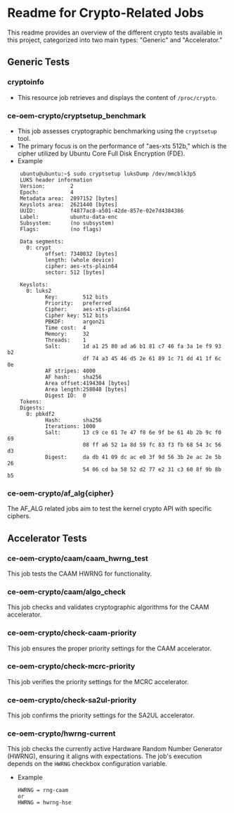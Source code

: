 # Readme for Crypto-Related Jobs

This readme provides an overview of the different crypto tests available in this project, categorized into two main types: "Generic" and "Accelerator."

## Generic Tests

### cryptoinfo
   - This resource job retrieves and displays the content of `/proc/crypto`.

### ce-oem-crypto/cryptsetup_benchmark
   - This job assesses cryptographic benchmarking using the `cryptsetup` tool.
   - The primary focus is on the performance of "aes-xts 512b," which is the cipher utilized by Ubuntu Core Full Disk Encryption (FDE).
   - Example
```
    ubuntu@ubuntu:~$ sudo cryptsetup luksDump /dev/mmcblk3p5
    LUKS header information
    Version:        2
    Epoch:          4
    Metadata area:  2097152 [bytes]
    Keyslots area:  2621440 [bytes]
    UUID:           f4877ac8-a501-42de-857e-02e7d4384386
    Label:          ubuntu-data-enc
    Subsystem:      (no subsystem)
    Flags:          (no flags)

    Data segments:
      0: crypt
            offset: 7340032 [bytes]
            length: (whole device)
            cipher: aes-xts-plain64
            sector: 512 [bytes]

    Keyslots:
      0: luks2
            Key:        512 bits
            Priority:   preferred
            Cipher:     aes-xts-plain64
            Cipher key: 512 bits
            PBKDF:      argon2i
            Time cost:  4
            Memory:     32
            Threads:    1
            Salt:       1d a1 25 80 ad a6 b1 81 c7 46 fa 3a 1e f9 93 b2 
                        df 74 a3 45 46 d5 2e 61 89 1c 71 dd 41 1f 6c 0e 
            AF stripes: 4000
            AF hash:    sha256
            Area offset:4194304 [bytes]
            Area length:258048 [bytes]
            Digest ID:  0
    Tokens:
    Digests:
      0: pbkdf2
            Hash:       sha256
            Iterations: 1000
            Salt:       13 c9 ce 61 7e 47 f8 6e 9f be 61 4b 2b 9c f0 69 
                        08 ff a6 52 1a 8d 59 fc 83 f3 fb 68 54 3c 56 d3 
            Digest:     da db 41 09 dc ac e0 3f 9d 56 3b 2e ac 2e 5b 26 
                        54 06 cd ba 58 52 d2 77 e2 31 c3 60 8f 9b 8b b5 
```
### ce-oem-crypto/af_alg{cipher}
The AF_ALG related jobs aim to test the kernel crypto API with specific ciphers.

## Accelerator Tests

### ce-oem-crypto/caam/caam_hwrng_test
This job tests the CAAM HWRNG for functionality.

### ce-oem-crypto/caam/algo_check
This job checks and validates cryptographic algorithms for the CAAM accelerator.

### ce-oem-crypto/check-caam-priority
This job ensures the proper priority settings for the CAAM accelerator.

### ce-oem-crypto/check-mcrc-priority
This job verifies the priority settings for the MCRC accelerator.

### ce-oem-crypto/check-sa2ul-priority
This job confirms the priority settings for the SA2UL accelerator.

### ce-oem-crypto/hwrng-current
This job checks the currently active Hardware Random Number Generator (HWRNG), ensuring it aligns with expectations. The job's execution depends on the `HWRNG` checkbox configuration variable.
- Example
  ```
  HWRNG = rng-caam
  or
  HWRNG = hwrng-hse
  ```
